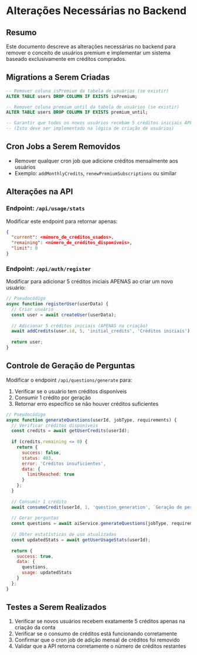 # Alterações Necessárias no Backend

## Resumo

Este documento descreve as alterações necessárias no backend para remover o conceito de usuários premium e implementar um sistema baseado exclusivamente em créditos comprados.

## Migrations a Serem Criadas

```sql
-- Remover coluna isPremium da tabela de usuários (se existir)
ALTER TABLE users DROP COLUMN IF EXISTS isPremium;

-- Remover coluna premium_until da tabela de usuários (se existir)
ALTER TABLE users DROP COLUMN IF EXISTS premium_until;

-- Garantir que todos os novos usuários recebam 5 créditos iniciais APENAS na criação da conta
-- (Isto deve ser implementado na lógica de criação de usuários)
```

## Cron Jobs a Serem Removidos

- Remover qualquer cron job que adicione créditos mensalmente aos usuários
- Exemplo: `addMonthlyCredits`, `renewPremiumSubscriptions` ou similar

## Alterações na API

### Endpoint: `/api/usage/stats`

Modificar este endpoint para retornar apenas:

```json
{
  "current": <número_de_créditos_usados>,
  "remaining": <número_de_créditos_disponíveis>,
  "limit": 0
}
```

### Endpoint: `/api/auth/register`

Modificar para adicionar 5 créditos iniciais APENAS ao criar um novo usuário:

```javascript
// Pseudocódigo
async function registerUser(userData) {
  // Criar usuário
  const user = await createUser(userData);
  
  // Adicionar 5 créditos iniciais (APENAS na criação)
  await addCredits(user.id, 5, 'initial_credits', 'Créditos iniciais');
  
  return user;
}
```

## Controle de Geração de Perguntas

Modificar o endpoint `/api/questions/generate` para:

1. Verificar se o usuário tem créditos disponíveis
2. Consumir 1 crédito por geração
3. Retornar erro específico se não houver créditos suficientes

```javascript
// Pseudocódigo
async function generateQuestions(userId, jobType, requirements) {
  // Verificar créditos disponíveis
  const credits = await getUserCredits(userId);
  
  if (credits.remaining <= 0) {
    return {
      success: false,
      status: 403,
      error: 'Créditos insuficientes',
      data: {
        limitReached: true
      }
    };
  }
  
  // Consumir 1 crédito
  await consumeCredit(userId, 1, 'question_generation', `Geração de perguntas para ${jobType}`);
  
  // Gerar perguntas
  const questions = await aiService.generateQuestions(jobType, requirements);
  
  // Obter estatísticas de uso atualizadas
  const updatedStats = await getUserUsageStats(userId);
  
  return {
    success: true,
    data: {
      questions,
      usage: updatedStats
    }
  };
}
```

## Testes a Serem Realizados

1. Verificar se novos usuários recebem exatamente 5 créditos apenas na criação da conta
2. Verificar se o consumo de créditos está funcionando corretamente
3. Confirmar que o cron job de adição mensal de créditos foi removido
4. Validar que a API retorna corretamente o número de créditos restantes 